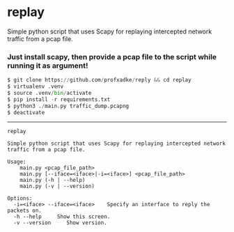 # replay

Simple python script that uses Scapy for replaying intercepted network traffic from a pcap file.

### Just install scapy, then provide a pcap file to the script while running it as argument!
```py
$ git clone https://github.com/profxadke/reply && cd replay
$ virtualenv .venv
$ source .venv/bin/activate
$ pip install -r requirements.txt
$ python3 ./main.py traffic_dump.pcapng
$ deactivate
```

---

```
replay

Simple python script that uses Scapy for replaying intercepted network traffic from a pcap file.

Usage:
    main.py <pcap_file_path>
    main.py [--iface=<iface>|-i=<iface>] <pcap_file_path>
    main.py (-h | --help)
    main.py (-v | --version)

Options:
  -i=<iface> --iface=<iface>    Specify an interface to reply the packets on.
  -h --help     Show this screen.
  -v --version     Show version.
```
